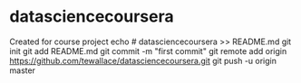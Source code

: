 # datasciencecoursera
Created for course project
echo # datasciencecoursera >> README.md
git init
git add README.md
git commit -m "first commit"
git remote add origin https://github.com/tewallace/datasciencecoursera.git
git push -u origin master
